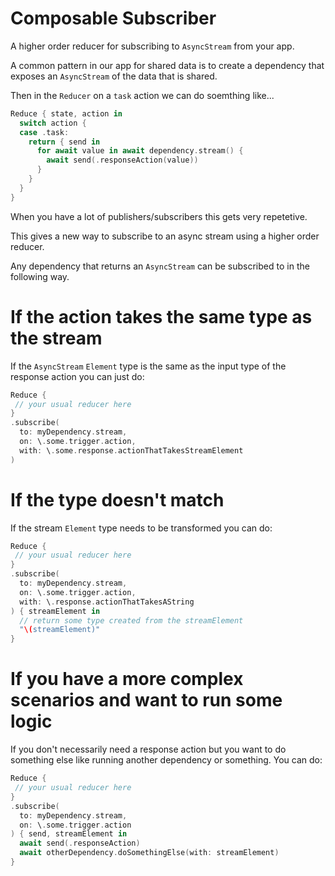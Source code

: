 # Composable Subscriber

A higher order reducer for subscribing to `AsyncStream` from your app.

A common pattern in our app for shared data is to create a dependency that exposes an `AsyncStream` of the data that is shared.

Then in the `Reducer` on a `task` action we can do soemthing like...

```swift
Reduce { state, action in
  switch action {
  case .task:
    return { send in
      for await value in await dependency.stream() {
        await send(.responseAction(value))
      }
    }
  }
}
```

When you have a lot of publishers/subscribers this gets very repetetive.

This gives a new way to subscribe to an async stream using a higher order reducer.

Any dependency that returns an `AsyncStream` can be subscribed to in the following way.

# If the action takes the same type as the stream

If the `AsyncStream` `Element` type is the same as the input type of the response action you can just do:

```swift
Reduce {
 // your usual reducer here
}
.subscribe(
  to: myDependency.stream,
  on: \.some.trigger.action,
  with: \.some.response.actionThatTakesStreamElement
)
``` 

# If the type doesn't match

If the stream `Element` type needs to be transformed you can do:

```swift
Reduce {
 // your usual reducer here
}
.subscribe(
  to: myDependency.stream,
  on: \.some.trigger.action,
  with: \.response.actionThatTakesAString
) { streamElement in
  // return some type created from the streamElement
  "\(streamElement)"
}
```

# If you have a more complex scenarios and want to run some logic

If you don't necessarily need a response action but you want to do something else like running another dependency or something. You can do:

```swift
Reduce {
 // your usual reducer here
}
.subscribe(
  to: myDependency.stream,
  on: \.some.trigger.action
) { send, streamElement in
  await send(.responseAction)
  await otherDependency.doSomethingElse(with: streamElement)
}
``` 
